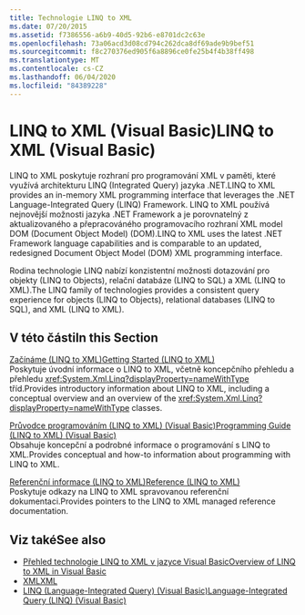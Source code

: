 ```yaml
---
title: Technologie LINQ to XML
ms.date: 07/20/2015
ms.assetid: f7386556-a6b9-40d5-92b6-e8701dc2c63e
ms.openlocfilehash: 73a06acd3d08cd794c262dca8df69ade9b9bef51
ms.sourcegitcommit: f8c270376ed905f6a8896ce0fe25b4f4b38ff498
ms.translationtype: MT
ms.contentlocale: cs-CZ
ms.lasthandoff: 06/04/2020
ms.locfileid: "84389228"
---
```

# <a name="linq-to-xml-visual-basic"></a><span data-ttu-id="5d42f-102">LINQ to XML (Visual Basic)</span><span class="sxs-lookup"><span data-stu-id="5d42f-102">LINQ to XML (Visual Basic)</span></span>
<span data-ttu-id="5d42f-103">LINQ to XML poskytuje rozhraní pro programování XML v paměti, které využívá architekturu LINQ (Integrated Query) jazyka .NET.</span><span class="sxs-lookup"><span data-stu-id="5d42f-103">LINQ to XML provides an in-memory XML programming interface that leverages the .NET Language-Integrated Query (LINQ) Framework.</span></span> <span data-ttu-id="5d42f-104">LINQ to XML používá nejnovější možnosti jazyka .NET Framework a je porovnatelný z aktualizovaného a přepracováného programovacího rozhraní XML model DOM (Document Object Model) (DOM).</span><span class="sxs-lookup"><span data-stu-id="5d42f-104">LINQ to XML uses the latest .NET Framework language capabilities and is comparable to an updated, redesigned Document Object Model (DOM) XML programming interface.</span></span>  
  
 <span data-ttu-id="5d42f-105">Rodina technologie LINQ nabízí konzistentní možnosti dotazování pro objekty (LINQ to Objects), relační databáze (LINQ to SQL) a XML (LINQ to XML).</span><span class="sxs-lookup"><span data-stu-id="5d42f-105">The LINQ family of technologies provides a consistent query experience for objects (LINQ to Objects), relational databases (LINQ to SQL), and XML (LINQ to XML).</span></span>  
  
## <a name="in-this-section"></a><span data-ttu-id="5d42f-106">V této části</span><span class="sxs-lookup"><span data-stu-id="5d42f-106">In this Section</span></span>  
 [<span data-ttu-id="5d42f-107">Začínáme (LINQ to XML)</span><span class="sxs-lookup"><span data-stu-id="5d42f-107">Getting Started (LINQ to XML)</span></span>](getting-started-linq-to-xml.md)  
 <span data-ttu-id="5d42f-108">Poskytuje úvodní informace o LINQ to XML, včetně koncepčního přehledu a přehledu <xref:System.Xml.Linq?displayProperty=nameWithType> tříd.</span><span class="sxs-lookup"><span data-stu-id="5d42f-108">Provides introductory information about LINQ to XML, including a conceptual overview and an overview of the <xref:System.Xml.Linq?displayProperty=nameWithType> classes.</span></span>  
  
 [<span data-ttu-id="5d42f-109">Průvodce programováním (LINQ to XML) (Visual Basic)</span><span class="sxs-lookup"><span data-stu-id="5d42f-109">Programming Guide (LINQ to XML) (Visual Basic)</span></span>](programming-guide-linq-to-xml.md)  
 <span data-ttu-id="5d42f-110">Obsahuje koncepční a podrobné informace o programování s LINQ to XML.</span><span class="sxs-lookup"><span data-stu-id="5d42f-110">Provides conceptual and how-to information about programming with LINQ to XML.</span></span>  
  
 [<span data-ttu-id="5d42f-111">Referenční informace (LINQ to XML)</span><span class="sxs-lookup"><span data-stu-id="5d42f-111">Reference (LINQ to XML)</span></span>](reference-linq-to-xml.md)  
 <span data-ttu-id="5d42f-112">Poskytuje odkazy na LINQ to XML spravovanou referenční dokumentaci.</span><span class="sxs-lookup"><span data-stu-id="5d42f-112">Provides pointers to the LINQ to XML managed reference documentation.</span></span>  
  
## <a name="see-also"></a><span data-ttu-id="5d42f-113">Viz také</span><span class="sxs-lookup"><span data-stu-id="5d42f-113">See also</span></span>

- [<span data-ttu-id="5d42f-114">Přehled technologie LINQ to XML v jazyce Visual Basic</span><span class="sxs-lookup"><span data-stu-id="5d42f-114">Overview of LINQ to XML in Visual Basic</span></span>](../../language-features/xml/overview-of-linq-to-xml.md)
- [<span data-ttu-id="5d42f-115">XML</span><span class="sxs-lookup"><span data-stu-id="5d42f-115">XML</span></span>](../../language-features/xml/index.md)
- [<span data-ttu-id="5d42f-116">LINQ (Language-Integrated Query) (Visual Basic)</span><span class="sxs-lookup"><span data-stu-id="5d42f-116">Language-Integrated Query (LINQ) (Visual Basic)</span></span>](index.md)
